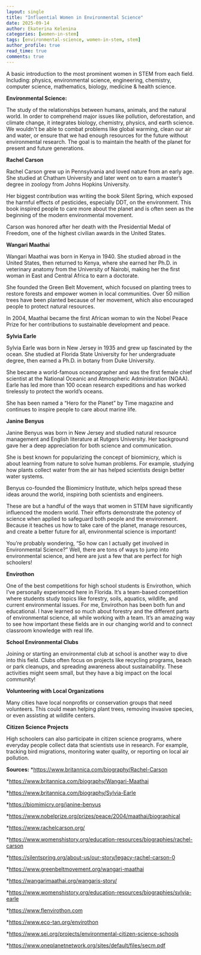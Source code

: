 ```yaml
---
layout: single
title: "Influential Women in Environmental Science"
date: 2025-09-14
author: Ekaterina Kelenina
categories: [women-in-stem]
tags: [environmental-science, women-in-stem, stem]
author_profile: true
read_time: true
comments: true
---
```


A basic introduction to the most prominent women in STEM from each field. Including: physics, environmental science, engineering, chemistry, computer science, mathematics, biology, medicine & health science.


**Environmental Science:**


The study of the relationships between humans, animals, and the natural world. In order to comprehend major issues like pollution, deforestation, and climate change, it integrates biology, chemistry, physics, and earth science. We wouldn't be able to combat problems like global warming, clean our air and water, or ensure that we had enough resources for the future without environmental research. The goal is to maintain the health of the planet for present and future generations.


**Rachel Carson**


Rachel Carson grew up in Pennsylvania and loved nature from an early age. She studied at Chatham University and later went on to earn a master’s degree in zoology from Johns Hopkins University.

Her biggest contribution was writing the book Silent Spring, which exposed the harmful effects of pesticides, especially DDT, on the environment. This book inspired people to care more about the planet and is often seen as the beginning of the modern environmental movement.

Carson was honored after her death with the Presidential Medal of Freedom, one of the highest civilian awards in the United States.



**Wangari Maathai**


Wangari Maathai was born in Kenya in 1940. She studied abroad in the United States, then returned to Kenya, where she earned her Ph.D. in veterinary anatomy from the University of Nairobi, making her the first woman in East and Central Africa to earn a doctorate.

She founded the Green Belt Movement, which focused on planting trees to restore forests and empower women in local communities. Over 50 million trees have been planted because of her movement, which also encouraged people to protect natural resources.

In 2004, Maathai became the first African woman to win the Nobel Peace Prize for her contributions to sustainable development and peace.



**Sylvia Earle**


Sylvia Earle was born in New Jersey in 1935 and grew up fascinated by the ocean. She studied at Florida State University for her undergraduate degree, then earned a Ph.D. in botany from Duke University.

She became a world-famous oceanographer and was the first female chief scientist at the National Oceanic and Atmospheric Administration (NOAA). Earle has led more than 100 ocean research expeditions and has worked tirelessly to protect the world’s oceans.

She has been named a “Hero for the Planet” by Time magazine and continues to inspire people to care about marine life.



**Janine Benyus**


Janine Benyus was born in New Jersey and studied natural resource management and English literature at Rutgers University. Her background gave her a deep appreciation for both science and communication.

She is best known for popularizing the concept of biomimicry, which is about learning from nature to solve human problems. For example, studying how plants collect water from the air has helped scientists design better water systems.

Benyus co-founded the Biomimicry Institute, which helps spread these ideas around the world, inspiring both scientists and engineers.






These are but a handful of the ways that women in STEM have significantly influenced the modern world.  Their efforts demonstrate the potency of science when applied to safeguard both people and the environment.  Because it teaches us how to take care of the planet, manage resources, and create a better future for all, environmental science is important!



You’re probably wondering, “So how can I actually get involved in Environmental Science?” Well, there are tons of ways to jump into environmental science, and here are just a few that are perfect for high schoolers!


**Envirothon**


One of the best competitions for high school students is Envirothon, which I’ve personally experienced here in Florida. It’s a team-based competition where students study topics like forestry, soils, aquatics, wildlife, and current environmental issues. For me, Envirothon has been both fun and educational. I have learned so much about forestry and the different parts of environmental science, all while working with a team. It’s an amazing way to see how important these fields are in our changing world and to connect classroom knowledge with real life.


**School Environmental Clubs**


Joining or starting an environmental club at school is another way to dive into this field. Clubs often focus on projects like recycling programs, beach or park cleanups, and spreading awareness about sustainability. These activities might seem small, but they have a big impact on the local community! 


**Volunteering with Local Organizations**


Many cities have local nonprofits or conservation groups that need volunteers. This could mean helping plant trees, removing invasive species, or even assisting at wildlife centers. 


**Citizen Science Projects**


High schoolers can also participate in citizen science programs, where everyday people collect data that scientists use in research. For example, tracking bird migrations, monitoring water quality, or reporting on local air pollution. 


**Sources:**
*https://www.britannica.com/biography/Rachel-Carson

*https://www.britannica.com/biography/Wangari-Maathai

*https://www.britannica.com/biography/Sylvia-Earle

*https://biomimicry.org/janine-benyus

*https://www.nobelprize.org/prizes/peace/2004/maathai/biographical

*https://www.rachelcarson.org/

*https://www.womenshistory.org/education-resources/biographies/rachel-carson

*https://silentspring.org/about-us/our-story/legacy-rachel-carson-0

*https://www.greenbeltmovement.org/wangari-maathai

*https://wangarimaathai.org/wangaris-story/

*https://www.womenshistory.org/education-resources/biographies/sylvia-earle

*https://www.flenvirothon.com

*https://www.eco-tan.org/envirothon

*https://www.sei.org/projects/environmental-citizen-science-schools

*https://www.oneplanetnetwork.org/sites/default/files/secm.pdf








